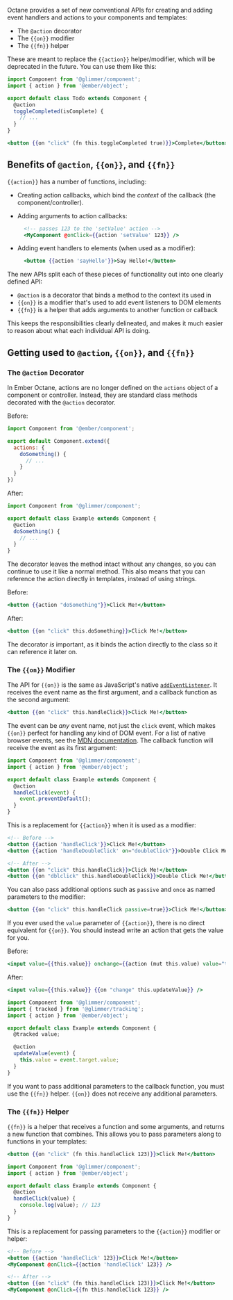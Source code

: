 Octane provides a set of new conventional APIs for creating and adding event
handlers and actions to your components and templates:

* The `@action` decorator
* The `{{on}}` modifier
* The `{{fn}}` helper

These are meant to replace the `{{action}}` helper/modifier, which will be
deprecated in the future. You can use them like this:

```javascript
import Component from '@glimmer/component';
import { action } from '@ember/object';

export default class Todo extends Component {
  @action
  toggleCompleted(isComplete) {
    // ...
  }
}
```

```handlebars
<button {{on "click" (fn this.toggleCompleted true)}}>Complete</button>
```

## Benefits of `@action`, `{{on}}`, and `{{fn}}`

`{{action}}` has a number of functions, including:

* Creating action callbacks, which bind the _context_ of the callback (the
  component/controller).
* Adding arguments to action callbacks:

  ```handlebars
    <!-- passes 123 to the 'setValue' action -->
    <MyComponent @onClick={{action 'setValue' 123}} />
  ```

* Adding event handlers to elements (when used as a modifier):

  ```handlebars
    <button {{action 'sayHello'}}>Say Hello!</button>
  ```

The new APIs split each of these pieces of functionality out into one clearly
defined API:

* `@action` is a decorator that binds a method to the context its used in
* `{{on}}` is a modifier that's used to add event listeners to DOM elements
* `{{fn}}` is a helper that adds arguments to another function or callback

This keeps the responsibilities clearly delineated, and makes it much easier to
reason about what each individual API is doing.

## Getting used to `@action`, `{{on}}`, and `{{fn}}`

### The `@action` Decorator

In Ember Octane, actions are no longer defined on the `actions` object of a
component or controller. Instead, they are standard class methods decorated with
the `@action` decorator.

Before:

```javascript
import Component from '@ember/component';

export default Component.extend({
  actions: {
    doSomething() {
      // ...
    }
  }
})
```

After:

```javascript
import Component from '@glimmer/component';

export default class Example extends Component {
  @action
  doSomething() {
    // ...
  }
}
```

The decorator leaves the method intact without any changes, so you can continue
to use it like a normal method. This also means that you can reference the
action directly in templates, instead of using strings.

Before:

```handlebars
<button {{action "doSomething"}}>Click Me!</button>
```

After:

```handlebars
<button {{on "click" this.doSomething}}>Click Me!</button>
```

The decorator _is_ important, as it binds the action directly to the class so it
can reference it later on.

### The `{{on}}` Modifier

The API for `{{on}}` is the same as JavaScript's native [`addEventListener`](https://developer.mozilla.org/en-US/docs/Web/API/EventTarget/addEventListener). It receives the event name as the first argument, and a
callback function as the second argument:

```handlebars
<button {{on "click" this.handleClick}}>Click Me!</button>
```

The event can be _any_ event name, not just the `click` event, which makes
`{{on}}` perfect for handling any kind of DOM event. For a list of native
browser events, see the [MDN documentation](https://developer.mozilla.org/en-US/docs/Web/Events).
The callback function will receive the event as its first argument:

```javascript
import Component from '@glimmer/component';
import { action } from '@ember/object';

export default class Example extends Component {
  @action
  handleClick(event) {
    event.preventDefault();
  }
}
```

This is a replacement for `{{action}}` when it is used as a modifier:

```handlebars
<!-- Before -->
<button {{action 'handleClick'}}>Click Me!</button>
<button {{action 'handleDoubleClick' on="doubleClick"}}>Double Click Me!</button>

<!-- After -->
<button {{on "click" this.handleClick}}>Click Me!</button>
<button {{on "dblclick" this.handleDoubleClick}}>Double Click Me!</button>
```

You can also pass additional options such as `passive` and `once` as named
parameters to the modifier:

```handlebars
<button {{on "click" this.handleClick passive=true}}>Click Me!</button>
```

If you ever used the `value` parameter of `{{action}}`, there is no direct
equivalent for `{{on}}`. You should instead write an action that gets the value
for you.

Before:

```handlebars
<input value={{this.value}} onchange={{action (mut this.value) value="target.value"}} />
```

After:

```handlebars
<input value={{this.value}} {{on "change" this.updateValue}} />
```
```javascript
import Component from '@glimmer/component';
import { tracked } from '@glimmer/tracking';
import { action } from '@ember/object';

export default class Example extends Component {
  @tracked value;

  @action
  updateValue(event) {
    this.value = event.target.value;
  }
}
```

If you want to pass additional parameters to the callback function, you must use
the `{{fn}}` helper. `{{on}}` does not receive any additional parameters.

### The `{{fn}}` Helper

`{{fn}}` is a helper that receives a function and some arguments, and returns
a new function that combines. This allows you to pass parameters along to
functions in your templates:

```handlebars
<button {{on "click" (fn this.handleClick 123)}}>Click Me!</button>
```

```javascript
import Component from '@glimmer/component';
import { action } from '@ember/object';

export default class Example extends Component {
  @action
  handleClick(value) {
    console.log(value); // 123
  }
}
```

This is a replacement for passing parameters to the `{{action}}` modifier or
helper:

```handlebars
<!-- Before -->
<button {{action 'handleClick' 123}}>Click Me!</button>
<MyComponent @onClick={{action 'handleClick' 123}} />

<!-- After -->
<button {{on "click" (fn this.handleClick 123)}}>Click Me!</button>
<MyComponent @onClick={{fn this.handleClick 123}} />
```

<!-- eof - needed for pages that end in a code block  -->
